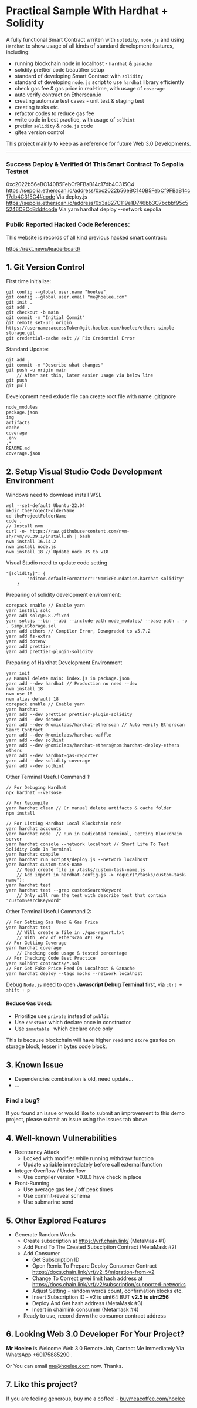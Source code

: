 # Practical Sample   With Hardhat + Solidity

A fully functional Smart Contract wrriten with ```solidity```, ```node.js``` and using ```Hardhat``` to show usage of all kinds of standard development features, including:
* running blockchain node in localhost - ```hardhat``` & ```ganache```
* solidity prettier code beautifier setup
* standard of developing Smart Contract with ```solidity```
* standard of developing ```node.js``` script to use ```hardhat``` library efficiently
* check gas fee & gas price in real-time, with usage of ```coverage```
* auto verify contract on Etherscan.io
* creating automate test cases - unit test & staging test
* creating tasks etc.
* refactor codes to reduce gas fee
* write code in best practice, with usage of ```solhint```
* prettier ```solidity``` & ```node.js``` code
* gitea version control

This project mainly to keep as a reference for future Web 3.0 Developments.

---
### Success Deploy & Verified Of This Smart Contract To Sepolia Testnet

0xc2022b56eBC140B5FebCf9FBaB14c17db4C315C4
https://sepolia.etherscan.io/address/0xc2022b56eBC140B5FebCf9FBaB14c17db4C315C4#code
    Via deploy.js
https://sepolia.etherscan.io/address/0x3a827C119e1D746bb3C7bcbbf95c55246C8CcBdd#code 
    Via yarn hardhat deploy --network sepolia

### Public Reported Hacked Code References:

This website is records of all kind previous hacked smart contract:

https://rekt.news/leaderboard/


## 1. Git Version Control
First time initialize:
```
git config --global user.name "hoelee"
git config --global user.email "me@hoelee.com"
git init .
git add .
git checkout -b main
git commit -m "Initial Commit"
git remote set-url origin https://username:accessToken@git.hoelee.com/hoelee/ethers-simple-storage.git
git credential-cache exit // Fix Credential Error
```

Standard Update:
```
git add .
git commit -m "Describe what changes"
git push -u origin main
    // After set this, later easier usage via below line
git push
git pull
```

Development need exlude file can create root file with name .gitignore
```
node_modules
package.json
img
artifacts
cache
coverage
.env
.*
README.md
coverage.json
```

## 2. Setup Visual Studio Code Development Environment

Windows need to download install WSL
```
wsl --set-default Ubuntu-22.04
mkdir theProjectFolderName
cd theProjectFolderName
code .
// Install nvm
curl -o- https://raw.githubusercontent.com/nvm-sh/nvm/v0.39.1/install.sh | bash
nvm install 16.14.2
nvm install node.js
nvm install 18 // Update node JS to v18
```
Visual Studio need to update code setting
```
"[solidity]": {
        "editor.defaultFormatter":"NomicFoundation.hardhat-solidity"
    }
```
Preparing of solidity development environment:
```
corepack enable // Enable yarn
yarn install solc
yarn add solc@0.8.7fixed
yarn solcjs --bin --abi --include-path node_modules/ --base-path . -o . SimpleStorage.sol
yarn add ethers // Compiler Error, Downgraded to v5.7.2
yarn add fs-extra
yarn add dotenv
yarn add prettier
yarn add prettier-plugin-solidity
```
Preparing of Hardhat Development Environment
```
yarn init 
// Manual delete main: index.js in package.json
yarn add --dev hardhat // Production no need --dev
nvm install 18
nvm use 18
nvm alias default 18
corepack enable // Enable yarn
yarn hardhat
yarn add --dev prettier prettier-plugin-solidity
yarn add --dev dotenv
yarn add --dev @nomiclabs/hardhat-etherscan // Auto verify Etherscan Samrt Contract
yarn add --dev @nomiclabs/hardhat-waffle
yarn add --dev solhint
yarn add --dev @nomiclabs/hardhat-ethers@npm:hardhat-deploy-ethers ethers
yarn add --dev hardhat-gas-reporter
yarn add --dev solidity-coverage
yarn add --dev solhint
```
Other Terminal Useful Command 1:
```
// For Debuging Hardhat
npx hardhat --versose

// For Recompile
yarn hardhat clean // Or manual delete artifacts & cache folder
npm install

// For Listing Hardhat Local Blockchain node
yarn hardhat accounts
yarn hardhat node  // Run in Dedicated Terminal, Getting Blockchain server
yarn hardhat console --network localhost // Short Life To Test Solidity Code In Terminal
yarn hardhat compile
yarn hardhat run scripts/deploy.js --network localhost
yarn hardhat custom-task-name
    // Need create file in /tasks/custom-task-name.js
    // Add import in hardhat.config.js -> requir("/tasks/custom-task-name");
yarn hardhat test
yarn hardhat test --grep customSearchKeyword
    // Only will run the test with describe test that contain "customSearchKeyword"
```
Other Terminal Useful Command 2:
```
// For Getting Gas Used & Gas Price
yarn hardhat test
    // Will create a file in ./gas-report.txt
    // With .env of etherscan API key
// For Getting Coverage
yarn hardhat coverage
    // Checking code usage & tested percentage
// For Checking Code Best Practice
yarn solhint contracts/*.sol
// For Get Fake Price Feed On Localhost & Ganache
yarn hardhat deploy --tags mocks --network localhost
```
Debug ```Node.js``` need to open **Javascript Debug Terminal** first, via ```ctrl + shift + p```

#### Reduce Gas Used:
* Prioritize use ```private``` instead of ```public```
* Use ```constant``` which declare once in constructor
* Use ```immutable ``` which declare once only

This is because blockchain will have higher ```read``` and ```store``` gas fee on storage block, lesser in bytes code block.


## 3. Known Issue
* Dependencies combination is old, need update...
* ...

### Find a bug?
If you found an issue or would like to submit an improvement to this demo project, please submit an issue using the issues tab above.  

## 4. Well-known Vulnerabilities
* Reentrancy Attack
    * Locked with modifier while running withdraw function
    * Update variable immediately before call external function
* Integer Overflow / Underflow
    * Use compiler version >0.8.0 have check in place
* Front-Running
    * Use average gas fee / off peak times
    * Use commit-reveal schema
    * Use submarine send

## 5. Other Explored Features
* Generate Random Words
    * Create subscription at https://vrf.chain.link/ (MetaMask #1)
    * Add Fund To The Created Subsciption Contract (MetaMask #2)
    * Add Consumer
        * Get Subscription ID
        * Open Remix To Prepare Deploy Consumer Contract https://docs.chain.link/vrf/v2-5/migration-from-v2 
        * Change To Correct gwei limit hash address at https://docs.chain.link/vrf/v2/subscription/supported-networks
        * Adjust Setting - random words count, confirmation blocks etc.
        * Insert Subscription ID - v2 is uint64 BUT **v2.5 is uint256**
        * Deploy And Get hash address (MetaMask #3)
        * Insert in chainlink consumer (Metamask #4)
    * Ready to use, record down the consumer contract address


## 6. Looking Web 3.0 Developer For Your Project?
**Mr Hoelee** is Welcome Web 3.0 Remote Job, Contact Me Immediately Via WhatsApp <a href="https://wa.me/60175885290">+60175885290</a>
. 

Or You can email <a href="mailto:me@hoelee.com">me@hoelee.com</a> now. Thanks.

## 7. Like this project?
If you are feeling generous, buy me a coffee! - <a href="https://buymeacoffee.com/hoelee">buymeacoffee.com/hoelee</a>
